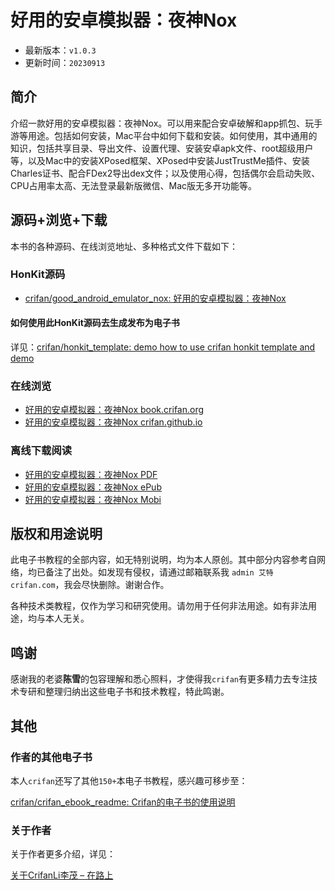# 好用的安卓模拟器：夜神Nox

* 最新版本：`v1.0.3`
* 更新时间：`20230913`

## 简介

介绍一款好用的安卓模拟器：夜神Nox。可以用来配合安卓破解和app抓包、玩手游等用途。包括如何安装，Mac平台中如何下载和安装。如何使用，其中通用的知识，包括共享目录、导出文件、设置代理、安装安卓apk文件、root超级用户等，以及Mac中的安装XPosed框架、XPosed中安装JustTrustMe插件、安装Charles证书、配合FDex2导出dex文件；以及使用心得，包括偶尔会启动失败、CPU占用率太高、无法登录最新版微信、Mac版无多开功能等。

## 源码+浏览+下载

本书的各种源码、在线浏览地址、多种格式文件下载如下：

### HonKit源码

* [crifan/good_android_emulator_nox: 好用的安卓模拟器：夜神Nox](https://github.com/crifan/good_android_emulator_nox)

#### 如何使用此HonKit源码去生成发布为电子书

详见：[crifan/honkit_template: demo how to use crifan honkit template and demo](https://github.com/crifan/honkit_template)

### 在线浏览

* [好用的安卓模拟器：夜神Nox book.crifan.org](https://book.crifan.org/books/good_android_emulator_nox/website/)
* [好用的安卓模拟器：夜神Nox crifan.github.io](https://crifan.github.io/good_android_emulator_nox/website/)

### 离线下载阅读

* [好用的安卓模拟器：夜神Nox PDF](https://book.crifan.org/books/good_android_emulator_nox/pdf/good_android_emulator_nox.pdf)
* [好用的安卓模拟器：夜神Nox ePub](https://book.crifan.org/books/good_android_emulator_nox/epub/good_android_emulator_nox.epub)
* [好用的安卓模拟器：夜神Nox Mobi](https://book.crifan.org/books/good_android_emulator_nox/mobi/good_android_emulator_nox.mobi)

## 版权和用途说明

此电子书教程的全部内容，如无特别说明，均为本人原创。其中部分内容参考自网络，均已备注了出处。如发现有侵权，请通过邮箱联系我 `admin 艾特 crifan.com`，我会尽快删除。谢谢合作。

各种技术类教程，仅作为学习和研究使用。请勿用于任何非法用途。如有非法用途，均与本人无关。

## 鸣谢

感谢我的老婆**陈雪**的包容理解和悉心照料，才使得我`crifan`有更多精力去专注技术专研和整理归纳出这些电子书和技术教程，特此鸣谢。

## 其他

### 作者的其他电子书

本人`crifan`还写了其他`150+`本电子书教程，感兴趣可移步至：

[crifan/crifan_ebook_readme: Crifan的电子书的使用说明](https://github.com/crifan/crifan_ebook_readme)

### 关于作者

关于作者更多介绍，详见：

[关于CrifanLi李茂 – 在路上](https://www.crifan.org/about/)
